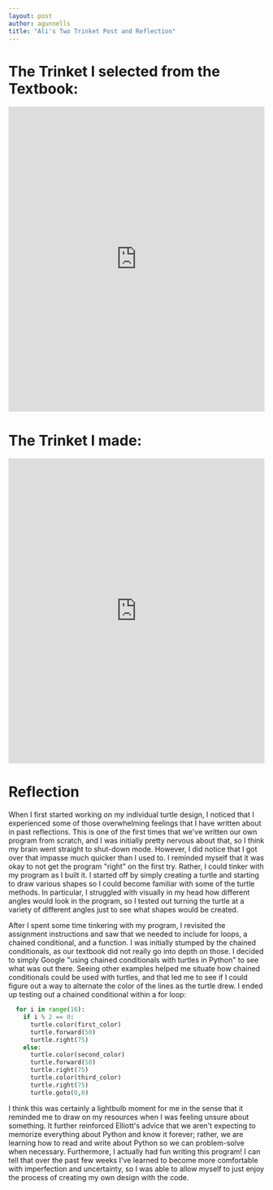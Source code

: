 ```yaml
---
layout: post
author: agunnells
title: "Ali's Two Trinket Post and Reflection"
---
```

# The Trinket I selected from the Textbook: 

<iframe src="https://trinket.io/embed/python/0f06d0f6b1" width="100%" height="600" frameborder="0" marginwidth="0" marginheight="0" allowfullscreen></iframe>

# The Trinket I made:

<iframe src="https://trinket.io/embed/python/5e31a3ad90" width="100%" height="600" frameborder="0" marginwidth="0" marginheight="0" allowfullscreen></iframe>

# Reflection

When I first started working on my individual turtle design, I noticed that I experienced some of those overwhelming feelings that I have written about in past reflections. This is one of the first times that we've written our own program from scratch, and I was initially pretty nervous about that, so I think my brain went straight to shut-down mode. However, I did notice that I got over that impasse much quicker than I used to. I reminded myself that it was okay to not get the program "right" on the first try. Rather, I could tinker with my program as I built it. I started off by simply creating a turtle and starting to draw various shapes so I could become familiar with some of the turtle methods. In particular, I struggled with visually in my head how different angles would look in the program, so I tested out turning the turtle at a variety of different angles just to see what shapes would be created. 

After I spent some time tinkering with my program, I revisited the assignment instructions and saw that we needed to include for loops, a chained conditional, and a function. I was initially stumped by the chained conditionals, as our textbook did not really go into depth on those. I decided to simply Google "using chained conditionals with turtles in Python" to see what was out there. Seeing other examples helped me situate how chained conditionals could be used with turtles, and that led me to see if I could figure out a way to alternate the color of the lines as the turtle drew. I ended up testing out a chained conditional within a for loop:

```python
  for i in range(16):
    if i % 2 == 0:
      turtle.color(first_color)
      turtle.forward(50)
      turtle.right(75)
    else:
      turtle.color(second_color)
      turtle.forward(50)
      turtle.right(75)
      turtle.color(third_color)
      turtle.right(75)
      turtle.goto(0,0)
```

I think this was certainly a lightbulb moment for me in the sense that it reminded me to draw on my resources when I was feeling unsure about something. It further reinforced Elliott's advice that we aren't expecting to memorize everything about Python and know it forever; rather, we are learning how to read and write about Python so we can problem-solve when necessary. Furthermore, I actually had fun writing this program! I can tell that over the past few weeks I've learned to become more comfortable with imperfection and uncertainty, so I was able to allow myself to just enjoy the process of creating my own design with the code. 
